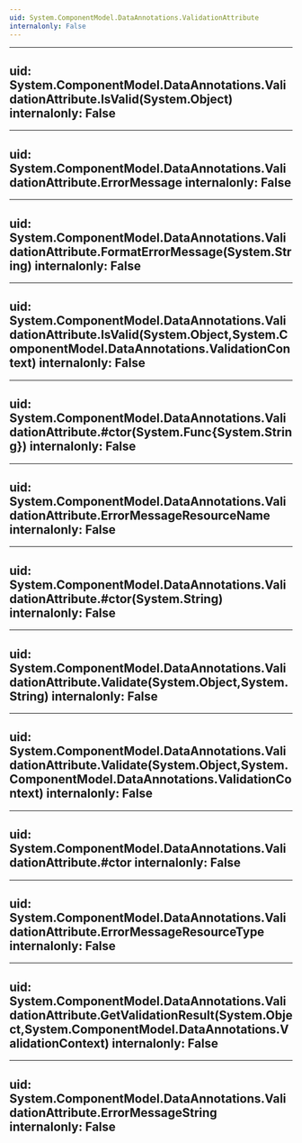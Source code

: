```yaml
---
uid: System.ComponentModel.DataAnnotations.ValidationAttribute
internalonly: False
---
```


---
uid: System.ComponentModel.DataAnnotations.ValidationAttribute.IsValid(System.Object)
internalonly: False
---

---
uid: System.ComponentModel.DataAnnotations.ValidationAttribute.ErrorMessage
internalonly: False
---

---
uid: System.ComponentModel.DataAnnotations.ValidationAttribute.FormatErrorMessage(System.String)
internalonly: False
---

---
uid: System.ComponentModel.DataAnnotations.ValidationAttribute.IsValid(System.Object,System.ComponentModel.DataAnnotations.ValidationContext)
internalonly: False
---

---
uid: System.ComponentModel.DataAnnotations.ValidationAttribute.#ctor(System.Func{System.String})
internalonly: False
---

---
uid: System.ComponentModel.DataAnnotations.ValidationAttribute.ErrorMessageResourceName
internalonly: False
---

---
uid: System.ComponentModel.DataAnnotations.ValidationAttribute.#ctor(System.String)
internalonly: False
---

---
uid: System.ComponentModel.DataAnnotations.ValidationAttribute.Validate(System.Object,System.String)
internalonly: False
---

---
uid: System.ComponentModel.DataAnnotations.ValidationAttribute.Validate(System.Object,System.ComponentModel.DataAnnotations.ValidationContext)
internalonly: False
---

---
uid: System.ComponentModel.DataAnnotations.ValidationAttribute.#ctor
internalonly: False
---

---
uid: System.ComponentModel.DataAnnotations.ValidationAttribute.ErrorMessageResourceType
internalonly: False
---

---
uid: System.ComponentModel.DataAnnotations.ValidationAttribute.GetValidationResult(System.Object,System.ComponentModel.DataAnnotations.ValidationContext)
internalonly: False
---

---
uid: System.ComponentModel.DataAnnotations.ValidationAttribute.ErrorMessageString
internalonly: False
---
